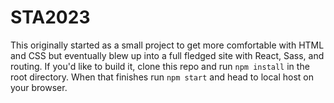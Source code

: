 # STA2023
This originally started as a small project to get more comfortable with HTML and CSS but eventually blew up into a full fledged site with React, Sass, and routing. If you'd like to build it, clone this repo and run `npm install` in the root directory. When that finishes run `npm start` and head to local host on your browser.
